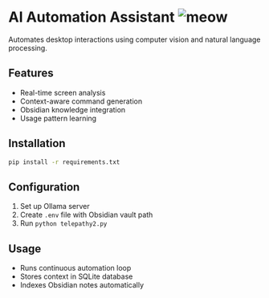 # AI Automation Assistant    ![meow](https://github.com/user-attachments/assets/07029d2a-84ac-4fd0-a076-ed58d992961c)


Automates desktop interactions using computer vision and natural language processing.

## Features
- Real-time screen analysis
- Context-aware command generation
- Obsidian knowledge integration
- Usage pattern learning

## Installation
```bash
pip install -r requirements.txt
```

## Configuration
1. Set up Ollama server
2. Create `.env` file with Obsidian vault path
3. Run `python telepathy2.py`

## Usage
- Runs continuous automation loop
- Stores context in SQLite database
- Indexes Obsidian notes automatically
